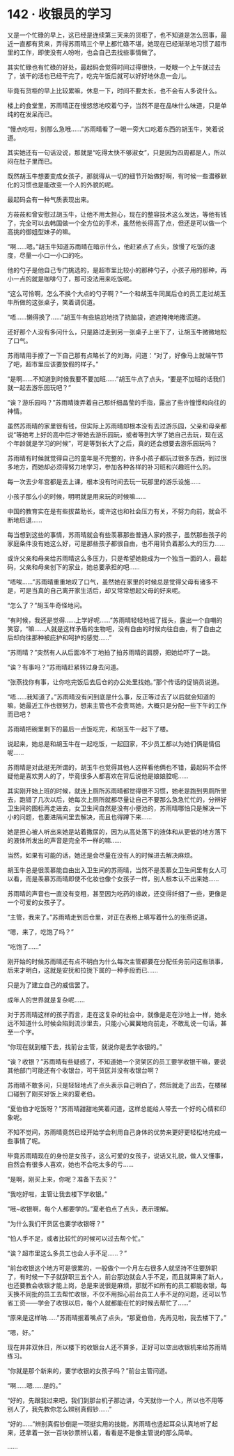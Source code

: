 # 142 · 收银员的学习

又是一个忙碌的早上，这已经是连续第三天来的货柜了，也不知道是怎么回事，最近一直都有货来，弄得苏雨晴三个早上都忙碌不堪，她现在已经渐渐地习惯了超市里的工作，即使没有人吩咐，也会自己去找些事情做了。

其实忙碌也有忙碌的好处，最起码会觉得时间过得很快，一眨眼一个上午就过去了，该干的活也已经干完了，吃完午饭后就可以好好地休息一会儿。

毕竟有货柜的早上比较累嘛，休息一下，时间不要太长，也不会有人多说什么。

楼上的食堂里，苏雨晴正在慢悠悠地咬着勺子，当然不是在品味什么味道，只是单纯的在发呆而已。

“慢点吃啦，别那么急哦……”苏雨晴看了一眼一旁大口吃着东西的胡玉牛，笑着说道。

其实她还有一句话没说，那就是“吃得太快不够淑女”，只是因为四周都是人，所以闷在肚子里而已。

既然胡玉牛想要变成女孩子，那就得从一切的细节开始做好啊，有时候一些潜移默化的习惯也是能改变一个人的外貌的呢。

最起码会有一种气质表现出来。

方莜莜和曾安慰过胡玉牛，让他不用太担心，现在的整容技术这么发达，等他有钱了，完全可以去韩国做一个全方位的手术，虽然他长得高了点，但还是可以做一个高挑的御姐型妹子的嘛。

“啊……嗯。”胡玉牛知道苏雨晴在暗示什么，他赶紧点了点头，放慢了吃饭的速度，尽量一小口一小口的吃。

他的勺子是他自己专门挑选的，是超市里比较小的那种勺子，小孩子用的那种，再小一点的就是咖啡勺了，那可没法用来吃饭呢。

“这么可怜啊，怎么不换个大点的勺子啊？”一个和胡玉牛同属后仓的员工走过胡玉牛所做的这张桌子，笑着调侃道。

“唔……懒得换了……”胡玉牛有些尴尬地挠了挠脑袋，遮遮掩掩地撒谎道。

还好那个人没有多问什么，只是路过走到另一张桌子上坐下了，让胡玉牛微微地松了口气。

苏雨晴用手撩了一下自己那有点略长了的刘海，问道：“对了，好像马上就端午节了吧，超市里应该要放假的样子。”

“是啊……不知道到时候我要不要加班……”胡玉牛点了点头，“要是不加班的话我们就一起去游乐园玩吧？”

“诶？游乐园吗？”苏雨晴拨弄着自己那纤细晶莹的手指，露出了些许憧憬和向往的神情。

虽然苏雨晴的家里很有钱，但实际上苏雨晴却根本没有去过游乐园，父亲和母亲都说“等她考上好的高中后才带她去游乐园玩，或者等到大学了她自己去玩，现在这个年龄就是学习的时候”，可是等到长大了之后，真的还会想要去游乐园玩吗？

苏雨晴有时候就觉得自己的童年是不完整的，许多小孩子都玩过很多东西，到过很多地方，而她却必须得努力地学习，参加各种各样的补习班和兴趣班什么的。

每一次去少年宫都是去上课，根本没有时间去玩一玩那里的游乐设施……

小孩子那么小的时候，明明就是用来玩的时候嘛……

中国的教育实在是有些拔苗助长，或许这也和社会压力有关，不努力向前，就会不断地后退……

每当想到这些的事情，苏雨晴就会有些羡慕那些普通人家的孩子，虽然那些孩子的家庭条件没有她这么好，可是那些孩子都很自由，也不用背负着那么大的压力……

或许父亲和母亲给苏雨晴这么多压力，只是希望她能成为一个独当一面的人，最起码，父亲和母亲创下的家业，她总要承担的吧……

“唔唉……”苏雨晴重重地叹了口气，虽然她在家里的时候总是觉得父母有诸多不是，可是当真的自己离开家生活后，却又常常想起父母的好来呢。

“怎么了？”胡玉牛奇怪地问。

“有时候，我还是觉得……上学好呢……”苏雨晴轻轻地摇了摇头，露出一个自嘲的笑容，“嘛……人就是这样矛盾的生物吧，没有自由的时候向往自由，有了自由之后却向往那种被庇护和呵护的感觉……”

“苏雨晴？”突然有人从后面冷不丁地拍了拍苏雨晴的肩膀，把她给吓了一跳。

“诶？有事吗？”苏雨晴赶紧转过身去问道。

“张燕找你有事，让你吃完饭后去后仓的办公处里找她。”那个传话的促销员说道。

“唔……我知道了。”苏雨晴没有问到底是什么事，反正等过去了以后就会知道的嘛，她最近工作也很努力，想来主管也不会责骂她，大概只是分配一些下午的工作而已吧？

苏雨晴把碗里剩下的最后一点饭吃完，和胡玉牛一起下了楼。

说起来，她总是和胡玉牛在一起吃饭，一起回家，不少员工都以为她们俩是情侣呢……

苏雨晴是对此挺无所谓的，胡玉牛也觉得其他人这样看他俩也不错，最起码不会怀疑他是喜欢男人的了，毕竟很多人都喜欢在背后说他是娘娘腔呢……

其实刚开始上班的时候，就连上厕所苏雨晴都觉得很不习惯，她老是跑到男厕所里去，跑错了几次以后，她每次上厕所就都尽量让自己不要那么急急忙忙的，分辨好卫生间的图标再走进去，女卫生间自然是没有小便池的，苏雨晴哪怕只是解决一下小的问题，也要进隔间里去解决，而且也得蹲下来……

她是担心被人听出来她是站着撒尿的，因为从高处落下的液体和从更低的地方落下的液体所发出的声音是完全不一样的嘛……

当然，如果有可能的话，她还是会尽量在没有人的时候进去解决麻烦。

胡玉牛总是很羡慕能自由出入卫生间的苏雨晴，当然不是羡慕女卫生间里有女人可以看，而是羡慕苏雨晴即使不化妆也像个女孩子一样，别人根本认不出来她……

苏雨晴的声音也一直没有变粗，甚至因为吃药的缘故，还变得纤细了一些，更像是一个可爱的女孩子了。

“主管，我来了。”苏雨晴走到后仓里，对正在表格上填写着什么的张燕说道。

“嗯，来了，吃饱了吗？”

“吃饱了……”

刚开始的时候苏雨晴还有点不明白为什么每次主管都要在分配任务前问这些琐事，后来才明白，这就是安抚和拉拢下属的一种手段而已……

只是为了建立自己的威信罢了。

成年人的世界就是复杂呢……

对于苏雨晴这样的孩子而言，走在这复杂的社会中，就像是走在沙地上一样，她永远不知道什么时候会陷到流沙里去，只能小心翼翼地向前走，不敢乱说一句话，甚至一个字。

“你现在就到楼下去，找前台主管，就说你是去学收银的。”

“诶？收银？”苏雨晴有些疑惑了，不知道她一个货架区的员工要学收银干嘛，要说其他部门可能还有个收银台，可干货区并没有收银台啊？

苏雨晴不敢多问，只是轻轻地点了点头表示自己明白了，然后就走了出去，在楼梯口碰到了刚买好饭上来的夏老伯。

“夏伯伯才吃饭呀？”苏雨晴甜甜地笑着问道，这样总能给人带去一个好的心情和印象呢。

不知不觉间，苏雨晴竟然已经开始学会利用自己身体的优势来更好更轻松地完成一些事情了呢。

毕竟苏雨晴现在的身份是女孩子，这么可爱的女孩子，说话又礼貌，做人又懂事，自然会有很多人喜欢，她也不会吃太多的亏……

“是啊，刚买上来，你呢？准备下去买？”

“我吃好啦，主管让我去楼下学收银。”

“哦~收银啊，每个人都要学的。”夏老伯点了点头，表示理解。

“为什么我们干货区也要学收银呀？”

“怕人手不足，或者比较忙的时候可以过去帮个忙。”

“诶？超市里这么多员工也会人手不足……？”

“前台收银这个地方可是很累的，一般做个一个月左右很多人就坚持不住要辞职了，有时候一下子就辞职三五个人，前台那边就会人手不足，而且就算来了新人，也还要教会收银才能上岗，总是来说很是麻烦，那就不如所有的员工都能收银，每天换不同批的员工去帮忙收银，不仅不用担心前台员工人手不足的问题，还可以节省工资——学会了收银以后，每个人就都能在忙的时候去帮忙了……”

“原来是这样呐……”苏雨晴抿着嘴点了点头，“那夏伯伯，先再见啦，我去楼下了。”

“嗯，好。”

现在并非双休日，所以楼下的收银台人还不算多，正好可以空出收银机来给苏雨晴练习。

“你就是那个新来的，要学收银的女孩子吗？”前台主管问道。

“啊……嗯……是的。”

“好的，先跟我过来吧，我们到那台机子那边讲，今天就你一个人，所以也不用等别人了，我先教你怎么辨别真假钞……”

“好的……”辨别真假钞倒是一项挺实用的技能，苏雨晴也竖起耳朵认真地听了起来，还拿着一张一百块钞票辨认着，看看是不是像主管说的那么简单。

……
